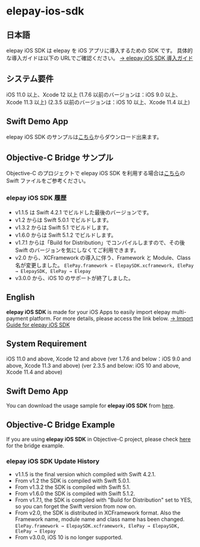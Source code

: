 # elepay-ios-sdk

## 日本語

elepay iOS SDK は elepay を iOS アプリに導入するための SDK です。
具体的な導入ガイドは以下の URLでご確認ください。
[→ elepay iOS SDK 導入ガイド](https://developer.elepay.io/docs/ios-sdk)

## システム要件

iOS 11.0 以上、Xcode 12 以上
(1.7.6 以前のバージョンは：iOS 9.0 以上、Xcode 11.3 以上)
(2.3.5 以前のバージョンは：iOS 10 以上、Xcode 11.4 以上)

## Swift Demo App

elepay iOS SDK のサンプルは[こちら](https://github.com/elestyle/elepay-ios-demo-swift)からダウンロード出来ます。

## Objective-C Bridge サンプル

Objective-C のプロジェクトで elepay iOS SDK を利用する場合は[こちら](https://github.com/elestyle/elepay-ios-demo-swift/blob/master/ELEPayObjectiveC/ElePayObjCBridge.swift)の Swift ファイルをご参考ください。

### elepay iOS SDK 履歴

* v1.1.5 は Swift 4.2.1 でビルドした最後のバージョンです。
* v1.2 からは Swift 5.0.1 でビルドします。
* v1.3.2 からは Swift 5.1 でビルドします。
* v1.6.0 からは Swift 5.1.2 でビルドします。
* v1.7.1 からは「Build for Distribution」でコンパイルしますので、その後 Swift のバージョンを気にしなくてご利用できます。
* v2.0 から、XCFramework の導入に伴う、Framework と Module、Class 名が変更しました。
    ```ElePay.framework → ElepaySDK.xcframework, ElePay → ElepaySDK, ElePay → Elepay```
* v3.0.0 から、iOS 10 のサポートが終了しました。

## English

**elepay iOS SDK** is made for your iOS Apps to easily import elepay multi-payment platform. For more details, please access the link below.
[→ Import Guide for elepay iOS SDK](https://developer.elepay.io/docs/ios-sdk)

## System Requirement

iOS 11.0 and above, Xcode 12 and above
(ver 1.7.6 and below：iOS 9.0 and above, Xcode 11.3 and above)
(ver 2.3.5 and below: iOS 10 and above, Xcode 11.4 and above)

## Swift Demo App

You can download the usage sample for **elepay iOS SDK** from [here](https://github.com/elestyle/elepay-ios-demo-swift).

## Objective-C Bridge Example

If you are using **elepay iOS SDK** in Objective-C project, please check [here](https://github.com/elestyle/elepay-ios-demo-swift/blob/master/ELEPayObjectiveC/ElePayObjCBridge.swift) for the bridge example.

### elepay iOS SDK Update History

* v1.1.5 is the final version which compiled with Swift 4.2.1.
* From v1.2 the SDK is compiled with Swift 5.0.1.
* From v1.3.2 the SDK is compiled with Swift 5.1.
* From v1.6.0 the SDK is compiled with Swift 5.1.2.
* From v1.7.1, the SDK is compiled with "Build for Distribution" set to YES, so you can forget the Swift version from now on.
* From v2.0, the SDK is distributed in XCFramework format.
  Also the Framework name,  module name and class name has been changed.
    ```ElePay.framework → ElepaySDK.xcframework, ElePay → ElepaySDK, ElePay → Elepay```
* From v3.0.0, iOS 10 is no longer supported.

